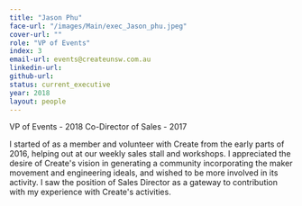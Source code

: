 ```yaml
---
title: "Jason Phu"
face-url: "/images/Main/exec_Jason_phu.jpeg"
cover-url: ""
role: "VP of Events"
index: 3
email-url: events@createunsw.com.au
linkedin-url:
github-url:
status: current_executive
year: 2018
layout: people
---
```

VP of Events - 2018
Co-Director of Sales - 2017

I started of as a member and volunteer with Create from the early parts of 2016, helping out at our weekly sales stall and workshops. I appreciated the desire of Create's vision in generating a community incorporating the maker movement and engineering ideals, and wished to be more involved in its activity. I saw the position of Sales Director as a gateway to contribution with my experience with Create's activities.
